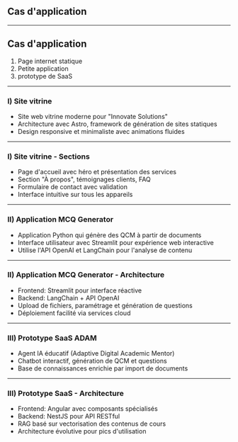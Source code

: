 ## Cas d'application

---

## Cas d'application

1. Page internet statique
2. Petite application
3. prototype de SaaS

---

### I) Site vitrine

- Site web vitrine moderne pour "Innovate Solutions"
- Architecture avec Astro, framework de génération de sites statiques
- Design responsive et minimaliste avec animations fluides

---

### I) Site vitrine - Sections

- Page d'accueil avec héro et présentation des services
- Section "À propos", témoignages clients, FAQ
- Formulaire de contact avec validation
- Interface intuitive sur tous les appareils

---

### II) Application MCQ Generator

- Application Python qui génère des QCM à partir de documents
- Interface utilisateur avec Streamlit pour expérience web interactive
- Utilise l'API OpenAI et LangChain pour l'analyse de contenu

---

### II) Application MCQ Generator - Architecture

- Frontend: Streamlit pour interface réactive
- Backend: LangChain + API OpenAI
- Upload de fichiers, paramétrage et génération de questions
- Déploiement facilité via services cloud

---

### III) Prototype SaaS ADAM

- Agent IA éducatif (Adaptive Digital Academic Mentor)
- Chatbot interactif, génération de QCM et questions
- Base de connaissances enrichie par import de documents

---

### III) Prototype SaaS - Architecture

- Frontend: Angular avec composants spécialisés
- Backend: NestJS pour API RESTful
- RAG basé sur vectorisation des contenus de cours
- Architecture évolutive pour pics d'utilisation
